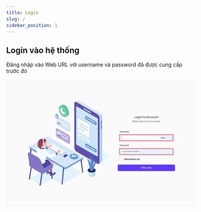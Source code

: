 ```yaml
---
title: Login
slug: /
sidebar_position: 1
---
```


## Login vào hệ thống

Đăng nhập vào Web URL với username và password đã được cung cấp trước đó

![PITEL](./img/loginaccount.png)